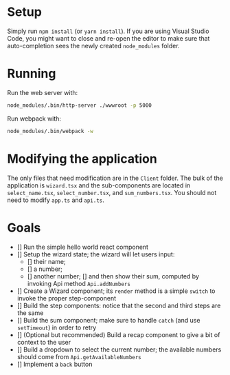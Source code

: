 # Setup
Simply run ```npm install``` (or ```yarn install```). If you are using Visual Studio Code, you might want
to close and re-open the editor to make sure that auto-completion sees the newly created `node_modules`
folder.


# Running
Run the web server with: 

```bash
node_modules/.bin/http-server ./wwwroot -p 5000
```
 
Run webpack with: 

```bash
node_modules/.bin/webpack -w
```


# Modifying the application
The only files that need modification are in the `Client` folder. The bulk of the application is
`wizard.tsx` and the sub-components are located in `select_name.tsx`, `select_number.tsx`, and
`sum_numbers.tsx`. You should not need to modify `app.ts` and `api.ts`.


# Goals
* [] Run the simple hello world react component
* [] Setup the wizard state; the wizard will let users input:
  - [] their name;
  - [] a number;
  - [] another number;
  [] and then show their sum, computed by invoking Api method `Api.addNumbers`
* [] Create a Wizard component; its `render` method is a simple `switch` to invoke the proper step-component
* [] Build the step components: notice that the second and third steps are the same
* [] Build the sum component; make sure to handle `catch` (and use `setTimeout`) in order to retry
* [] (Optional but recommended) Build a recap component to give a bit of context to the user
* [] Build a dropdown to select the current number; the available numbers should come from `Api.getAvailableNumbers`
* [] Implement a `back` button
